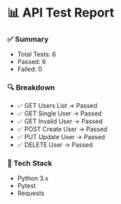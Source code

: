 # 📊 API Test Report

### ✅ Summary

- Total Tests: 6  
- Passed: 6  
- Failed: 0  

### 🔍 Breakdown
- ✅ GET Users List → Passed  
- ✅ GET Single User → Passed  
- ✅ GET Invalid User → Passed  
- ✅ POST Create User → Passed  
- ✅ PUT Update User → Passed  
- ✅ DELETE User → Passed  

### 🔧 Tech Stack
- Python 3.x
- Pytest
- Requests
